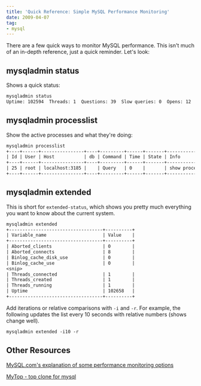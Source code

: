 ```yaml
---
title: 'Quick Reference: Simple MySQL Performance Monitoring'
date: 2009-04-07
tag:
- mysql
---
```

There are a few quick ways to monitor MySQL performance.  This isn't much of an in-depth reference, just a quick reminder.  Let's look:

<!--more-->

## mysqladmin status

Shows a quick status:

```txt
mysqladmin status
Uptime: 102594  Threads: 1  Questions: 39  Slow queries: 0  Opens: 12  Flush tables: 1  Open tables: 0  Queries per second avg: 0.000
```

## mysqladmin processlist

Show the active processes and what they're doing:

```txt    
mysqladmin processlist
+----+------+----------------+----+---------+------+-------+------------------+
| Id | User | Host           | db | Command | Time | State | Info             |
+----+------+----------------+----+---------+------+-------+------------------+
| 25 | root | localhost:3185 |    | Query   | 0    |       | show processlist |
+----+------+----------------+----+---------+------+-------+------------------+
```

## mysqladmin extended

This is short for `extended-status`, which shows you pretty much everything you want to know about the current system.

```txt
mysqladmin extended
+-----------------------------------+----------+
| Variable_name                     | Value    |
+-----------------------------------+----------+
| Aborted_clients                   | 0        |
| Aborted_connects                  | 8        |
| Binlog_cache_disk_use             | 0        |
| Binlog_cache_use                  | 0        |
<snip>
| Threads_connected                 | 1        |
| Threads_created                   | 1        |
| Threads_running                   | 1        |
| Uptime                            | 102658   |
+-----------------------------------+----------+
```

Add iterations or relative comparisons with `-i` and `-r`.  For example, the following updates the list every 10 seconds with relative numbers (shows change well).
    
```txt
mysqladmin extended -i10 -r
```

## Other Resources

[MySQL.com's explanation of some performance monitoring options](http://www.mysql.com/news-and-events/newsletter/2004-01/a0000000301.html)

[MyTop - top clone for mysql](http://jeremy.zawodny.com/mysql/mytop/)

